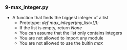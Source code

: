 ### 9-max_integer.py
-	A function that finds the biggest integer of a list
	-	Prototype: _def max_integer(my_list=[]):_
	-	If the list is empty, return _None_
	-	You can assume that the list only contains integers
	-	You are not allowed to import any module
	-	You are not allowed to use the buitin _max_
